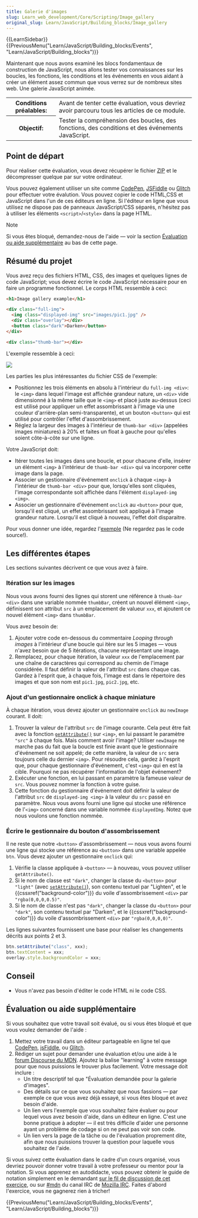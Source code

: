 ```yaml
---
title: Galerie d'images
slug: Learn_web_development/Core/Scripting/Image_gallery
original_slug: Learn/JavaScript/Building_blocks/Image_gallery
---
```


{{LearnSidebar}}{{PreviousMenu("Learn/JavaScript/Building_blocks/Events", "Learn/JavaScript/Building_blocks")}}

Maintenant que nous avons examiné les blocs fondamentaux de construction de JavaScript, nous allons tester vos connaissances sur les boucles, les fonctions, les conditions et les événements en vous aidant à créer un élément assez commun que vous verrez sur de nombreux sites web. Une galerie JavaScript animée.

<table class="standard-table">
  <tbody>
    <tr>
      <th scope="row">Conditions préalables:</th>
      <td>
        Avant de tenter cette évaluation, vous devriez avoir parcouru tous les
        articles de ce module.
      </td>
    </tr>
    <tr>
      <th scope="row">Objectif:</th>
      <td>
        Tester la compréhension des boucles, des fonctions, des conditions et
        des événements JavaScript.
      </td>
    </tr>
  </tbody>
</table>

## Point de départ

Pour réaliser cette évaluation, vous devez récupérer le fichier [ZIP](https://github.com/mdn/learning-area/blob/master/javascript/building-blocks/gallery/gallery-start.zip?raw=true) et le décompresser quelque par sur votre ordinateur.

Vous pouvez également utiliser un site comme [CodePen](https://codepen.io/), [JSFiddle](https://jsfiddle.net/) ou [Glitch](https://glitch.com/) pour effectuer votre évalution. Vous pouvez copier le code HTML,CSS et JavaScript dans l'un de ces éditeurs en ligne. Si l'éditeur en ligne que vous utilisez ne dispose pas de panneaux JavaScript/CSS séparés, n'hésitez pas à utiliser les éléments `<script>`/`<style>` dans la page HTML.

> [!NOTE]
> Si vous êtes bloqué, demandez-nous de l'aide — voir la section [Évaluation ou aide supplémentaire](#évaluation_ou_aide_supplémentaire) au bas de cette page.

## Résumé du projet

Vous avez reçu des fichiers HTML, CSS, des images et quelques lignes de code JavaScript; vous devez écrire le code JavaScript nécessaire pour en faire un programme fonctionnel. Le corps HTML ressemble à ceci:

```html
<h1>Image gallery example</h1>

<div class="full-img">
  <img class="displayed-img" src="images/pic1.jpg" />
  <div class="overlay"></div>
  <button class="dark">Darken</button>
</div>

<div class="thumb-bar"></div>
```

L'exemple ressemble à ceci:

![](gallery.png)

Les parties les plus intéressantes du fichier CSS de l'exemple:

- Positionnez les trois éléments en absolu à l'intérieur du `full-img <div>`: le `<img>` dans lequel l'image est affichée grandeur nature, un `<div>` vide dimensionné à la même taille que le `<img>` et placé juste au-dessus (ceci est utilisé pour appliquer un effet assombrissant à l'image via une couleur d'arrière-plan semi-transparente), et un bouton `<button>` qui est utilisé pour contrôler l'effet d'assombrissement.
- Réglez la largeur des images à l'intérieur de `thumb-bar <div>` (appelées images miniatures) à 20% et faites un float à gauche pour qu'elles soient côte-à-côte sur une ligne.

Votre JavaScript doit:

- Itérer toutes les images dans une boucle, et pour chacune d'elle, insérer un élément `<img>` à l'intérieur de `thumb-bar <div>` qui va incorporer cette image dans la page.
- Associer un gestionnaire d'événement `onclick` à chaque `<img>` à l'intérieur de `thumb-bar <div>` pour que, lorsqu'elles sont cliquées, l'image correspondante soit affichée dans l'élément `displayed-img <img>`.
- Associer un gestionnaire d'événement `onclick` au `<button>` pour que, lorsqu'il est cliqué, un effet assombrissant soit appliqué à l'image grandeur nature. Losrqu'il est cliqué à nouveau, l'effet doit disparaitre.

Pour vous donner une idée, regardez l'[exemple](https://mdn.github.io/learning-area/javascript/building-blocks/gallery/) (Ne regardez pas le code source!).

## Les différentes étapes

Les sections suivantes décrivent ce que vous avez à faire.

### Itération sur les images

Nous vous avons fourni des lignes qui storent une référence à `thumb-bar <div>` dans une variable nommée `thumbBar`, créent un nouvel élément `<img>`, définissent son attribut `src` à un emplacement de valueur `xxx`, et ajoutent ce nouvel élément `<img>` dans `thumbBar`.

Vous avez besoin de:

1. Ajouter votre code en-dessous du commentaire _Looping through images_ à l'intérieur d'une boucle qui itère sur les 5 images — vous n'avez besoin que de 5 itérations, chacune représentant une image.
2. Remplacez, pour chaque itération, la valeur `xxx` de l'emplacement par une chaîne de caractères qui correspond au chemin de l'image considérée. Il faut définir la valeur de l'attribut `src` dans chaque cas. Gardez à l'esprit que, à chaque fois, l'image est dans le répertoire des images et que son nom est `pic1.jpg`, `pic2.jpg`, etc.

### Ajout d'un gestionnaire onclick à chaque miniature

À chaque itération, vous devez ajouter un gestionnaire `onclick` au `newImage` courant. Il doit:

1. Trouver la valeur de l'attribut `src` de l'image courante. Cela peut être fait avec la fonction [`getAttribute()`](/fr/docs/Web/API/Element/getAttribute) sur `<img>`, en lui passant le paramètre `"src"` à chaque fois. Mais comment avoir l'image? Utiliser `newImage` ne marche pas du fait que la boucle est finie avant que le gestionnaire d'événement ne soit appelé; de cette manière, la valeur de `src` sera toujours celle du dernier `<img>`. Pour résoudre cela, gardez à l'esprit que, pour chaque gestionnaire d'événement, c'est `<img>` qui en est la cible. Pourquoi ne pas récupérer l'information de l'objet événement?
2. Exécuter une fonction, en lui passant en paramètre la fameuse valeur de `src`. Vous pouvez nommer la fonction à votre guise.
3. Cette fonction du gestionnaire d'événement doit définir la valeur de l'attribut `src` de `displayed-img <img>` à la valeur du `src` passé en paramètre. Nous vous avons fourni une ligne qui stocke une référence de l'`<img>` concerné dans une variable nommée `displayedImg`. Notez que nous voulons une fonction nommée.

### Écrire le gestionnaire du bouton d'assombrissement

Il ne reste que notre `<button>` d'assombrissement — nous vous avons fourni une ligne qui stocke une référence au `<button>` dans une variable appelée `btn`. Vous devez ajouter un gestionnaire `onclick` qui:

1. Vérifie la classe appliquée à `<button>` — à nouveau, vous pouvez utiliser `getAttribute()`.
2. Si le nom de classe est `"dark"`, changer la classe du `<button>` pour `"light"` (avec [`setAttribute()`](/fr/docs/Web/API/Element/setAttribute)), son contenu textuel par "Lighten", et le {{cssxref("background-color")}} du voile d'assombrissement `<div>` par `"rgba(0,0,0,0.5)"`.
3. Si le nom de classe n'est pas `"dark"`, changer la classe du `<button>` pour `"dark"`, son contenu textuel par "Darken", et le {{cssxref("background-color")}} du voile d'assombrissement `<div>` par `"rgba(0,0,0,0)"`.

Les lignes suivantes fournissent une base pour réaliser les changements décrits aux points 2 et 3.

```js
btn.setAttribute("class", xxx);
btn.textContent = xxx;
overlay.style.backgroundColor = xxx;
```

## Conseil

- Vous n'avez pas besoin d'éditer le code HTML ni le code CSS.

## Évaluation ou aide supplémentaire

Si vous souhaitez que votre travail soit évalué, ou si vous êtes bloqué et que vous voulez demander de l'aide :

1. Mettez votre travail dans un éditeur partageable en ligne tel que [CodePen](https://codepen.io/), [jsFiddle](https://jsfiddle.net/), ou [Glitch](https://glitch.com/).
2. Rédiger un sujet pour demander une évaluation et/ou une aide à le [forum Discourse du MDN](https://discourse.mozilla.org/c/mdn). Ajoutez la balise "learning" à votre message pour que nous puissions le trouver plus facilement. Votre message doit inclure :
   - Un titre descriptif tel que "Évaluation demandée pour la galerie d'images".
   - Des détails sur ce que vous souhaitez que nous fassions — par exemple ce que vous avez déjà essayé, si vous êtes bloqué et avez besoin d'aide.
   - Un lien vers l'exemple que vous souhaitez faire évaluer ou pour lequel vous avez besoin d'aide, dans un éditeur en ligne. C'est une bonne pratique à adopter — il est très difficile d'aider une personne ayant un problème de codage si on ne peut pas voir son code.
   - Un lien vers la page de la tâche ou de l'évaluation proprement dite, afin que nous puissions trouver la question pour laquelle vous souhaitez de l'aide.

Si vous suivez cette évaluation dans le cadre d'un cours organisé, vous devriez pouvoir donner votre travail à votre professeur ou mentor pour la notation. Si vous apprenez en autodidacte, vous pouvez obtenir le guide de notation simplement en le demandant [sur le fil de discussion de cet exercice](https://discourse.mozilla.org/t/image-gallery-assessment/24687), ou sur [#mdn](irc://irc.mozilla.org/mdn) du canal IRC de [Mozilla IRC](https://wiki.mozilla.org/IRC). Faites d'abord l'exercice, vous ne gagnerez rien à tricher!

{{PreviousMenu("Learn/JavaScript/Building_blocks/Events", "Learn/JavaScript/Building_blocks")}}
